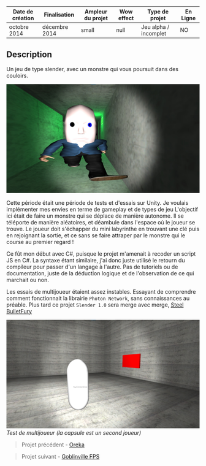 <autotab></br><table><thead><tr><th>Date de création</th><th>Finalisation</th><th>Ampleur du projet</th><th>Wow effect</th><th>Type de projet </th><th>En Ligne</th></tr></thead><tbody><tr>
        <td>octobre 2014</td>
        <td>décembre 2014</td>
        <td>small</td><td>null</td>
        <td>Jeu alpha / incomplet</td><td>NO</td>
        </tr></tbody></table></autotab>

## Description

Un jeu de type slender, avec un monstre qui vous poursuit dans des couloirs.

![](./medias/img1.jpg)

Cette période était une période de tests et d'essais sur Unity. Je voulais implémenter mes envies en terme de gameplay et de types de jeu L'objectif ici était de faire un monstre qui se déplace de manière autonome. Il se téléporte de manière aléatoires, et déambule dans l'espace où le joueur se trouve. Le joueur doit s'échapper du mini labyrinthe en trouvant une clé puis en rejoignant la sortie, et ce sans se faire attraper par le monstre qui le course au premier regard !

Ce fût mon début avec C#, puisque le projet m'amenait à recoder un script JS en C#. La syntaxe étant similaire, j'ai donc juste utilisé le retourn du compileur pour passer d'un langage à l'autre. Pas de tutoriels ou de documentation, juste de la déduction logique et de l'observation de ce qui marchait ou non.

Les essais de multijoueur étaient assez instables. Essayant de comprendre comment fonctionnait la librairie `Photon Network`, sans connaissances au préable. Plus tard ce projet `Slender 1.0` sera merge avec merge, [Steel BulletFury](/Jub_Biography/projects/Unity/SteelBulletFury)

![](./medias/multiplayer.jpg)
*Test de multijoueur (la capsule est un second joueur)*

<nextprojects>

> Projet précédent -  [Oreka](/Jub_Biography/projects/Unity/Oreka)

> Projet suivant -  [Goblinville FPS](/Jub_Biography/projects/Unity/Goblinville)

</nextprojects>